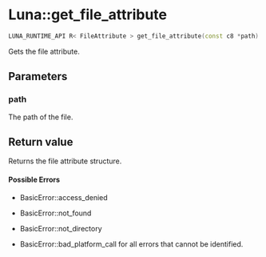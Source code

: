 # Luna::get_file_attribute

```c++
LUNA_RUNTIME_API R< FileAttribute > get_file_attribute(const c8 *path)
```

Gets the file attribute. 



## Parameters
### path
The path of the file. 

## Return value
Returns the file attribute structure. 

#### Possible Errors
* BasicError::access_denied

* BasicError::not_found

* BasicError::not_directory

* BasicError::bad_platform_call for all errors that cannot be identified. 

